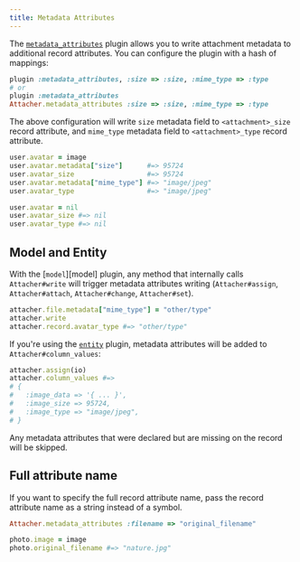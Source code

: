 ```yaml
---
title: Metadata Attributes
---
```


The [`metadata_attributes`][metadata_attributes] plugin allows you to write
attachment metadata to additional record attributes. You can configure the
plugin with a hash of mappings:

```rb
plugin :metadata_attributes, :size => :size, :mime_type => :type
# or
plugin :metadata_attributes
Attacher.metadata_attributes :size => :size, :mime_type => :type
```

The above configuration will write `size` metadata field to `<attachment>_size`
record attribute, and `mime_type` metadata field to `<attachment>_type` record
attribute.

```rb
user.avatar = image
user.avatar.metadata["size"]      #=> 95724
user.avatar_size                  #=> 95724
user.avatar.metadata["mime_type"] #=> "image/jpeg"
user.avatar_type                  #=> "image/jpeg"

user.avatar = nil
user.avatar_size #=> nil
user.avatar_type #=> nil
```

## Model and Entity

With the [`model`][model] plugin, any method that internally calls
`Attacher#write` will trigger metadata attributes writing (`Attacher#assign`,
`Attacher#attach`, `Attacher#change`, `Attacher#set`).

```rb
attacher.file.metadata["mime_type"] = "other/type"
attacher.write
attacher.record.avatar_type #=> "other/type"
```

If you're using the [`entity`][entity] plugin, metadata attributes will be
added to `Attacher#column_values`:

```rb
attacher.assign(io)
attacher.column_values #=>
# {
#   :image_data => '{ ... }',
#   :image_size => 95724,
#   :image_type => "image/jpeg",
# }
```

Any metadata attributes that were declared but are missing on the record will
be skipped.

## Full attribute name

If you want to specify the full record attribute name, pass the record
attribute name as a string instead of a symbol.

```rb
Attacher.metadata_attributes :filename => "original_filename"
```
```rb
photo.image = image
photo.original_filename #=> "nature.jpg"
```

[metadata_attributes]: https://github.com/shrinerb/shrine/blob/master/lib/shrine/plugins/metadata_attributes.rb
[entity]: https://shrinerb.com/docs/plugins/entity
